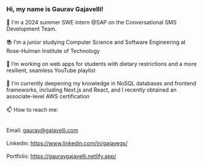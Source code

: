 ### Hi, my name is Gaurav Gajavelli!<br>

👋 I'm a 2024 summer SWE intern @SAP on the Conversational SMS Development Team.<br><br>
📚 I'm a junior studying Computer Science and Software Engineering at Rose-Hulman Institute of Technology<br><br>
🔭 I’m working on web apps for students with dietary restrictions and a more resilient, seamless YouTube playlist<br><br>
🌱 I'm currently deepening my knowledge in NoSQL databases and frontend frameworks, including Next.js and React, and I recently obtained an associate-level AWS certification<br><br>
📫 How to reach me:<br><br>

Email: gaurav@gajavelli.com<br><br>
Linkedin: https://www.linkedin.com/in/gajavegs/<br><br>
Portfolio: https://gauravgajavelli.netlify.app/<br><br>
